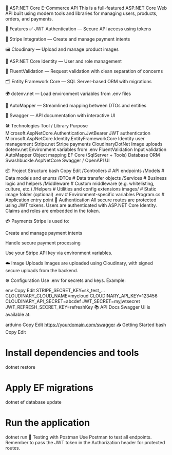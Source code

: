 🛒 ASP.NET Core E-Commerce API
This is a full-featured ASP.NET Core Web API built using modern tools and libraries for managing users, products, orders, and payments.

🚀 Features
✅ JWT Authentication — Secure API access using tokens

🧾 Stripe Integration — Create and manage payment intents

🖼 Cloudinary — Upload and manage product images

🔐 ASP.NET Core Identity — User and role management

🧪 FluentValidation — Request validation with clean separation of concerns

🗂 Entity Framework Core — SQL Server-based ORM with migrations

🌍 dotenv.net — Load environment variables from .env files

🔄 AutoMapper — Streamlined mapping between DTOs and entities

📖 Swagger — API documentation with interactive UI

🛠 Technologies
Tool / Library	Purpose
Microsoft.AspNetCore.Authentication.JwtBearer	JWT authentication
Microsoft.AspNetCore.Identity.EntityFrameworkCore	Identity user management
Stripe.net	Stripe payments
CloudinaryDotNet	Image uploads
dotenv.net	Environment variables from .env
FluentValidation	Input validation
AutoMapper	Object mapping
EF Core (SqlServer + Tools)	Database ORM
Swashbuckle.AspNetCore	Swagger / OpenAPI UI

📦 Project Structure
bash
Copy
Edit
/Controllers        # API endpoints
/Models             # Data models and enums
/DTOs               # Data transfer objects
/Services           # Business logic and helpers
/Middleware         # Custom middleware (e.g. whitelisting, culture, etc.)
/Helpers            # Utilities and config extensions
images/             # Static image folder (optional)
.env                # Environment-specific variables
Program.cs          # Application entry point
🔐 Authentication
All secure routes are protected using JWT tokens. Users are authenticated with ASP.NET Core Identity. Claims and roles are embedded in the token.

💳 Payments
Stripe is used to:

Create and manage payment intents

Handle secure payment processing

Use your Stripe API key via environment variables.

☁️ Image Uploads
Images are uploaded using Cloudinary, with signed secure uploads from the backend.

⚙️ Configuration
Use .env for secrets and keys. Example:

env
Copy
Edit
STRIPE_SECRET_KEY=sk_test_...
CLOUDINARY_CLOUD_NAME=mycloud
CLOUDINARY_API_KEY=123456
CLOUDINARY_API_SECRET=abcdef
JWT_SECRET=myjwtsecret
JWT_REFRESH_SECRET_KEY=refreshKey
📚 API Docs
Swagger UI is available at:

arduino
Copy
Edit
https://yourdomain.com/swagger
📥 Getting Started
bash
Copy
Edit
# Install dependencies and tools
dotnet restore

# Apply EF migrations
dotnet ef database update

# Run the application
dotnet run
🧪 Testing with Postman
Use Postman to test all endpoints. Remember to pass the JWT token in the Authorization header for protected routes.


